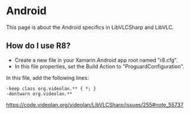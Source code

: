 # Android

This page is about the Android specifics in LibVLCSharp and LibVLC.

## How do I use R8?

- Create a new file in your Xamarin.Android app root named "r8.cfg".
- In this file properties, set the Build Action to "ProguardConfiguration".

In this file, add the following lines:

```
-keep class org.videolan.** { *; }
-dontwarn org.videolan.**
```

https://code.videolan.org/videolan/LibVLCSharp/issues/255#note_55737